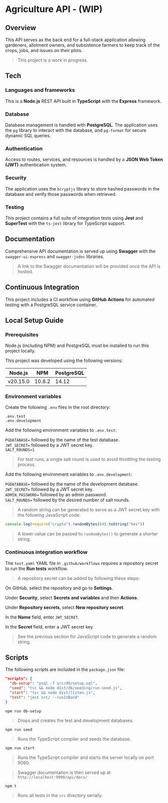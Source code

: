 # Agriculture API - (WIP)

## Overview

This API serves as the back end for a full-stack application allowing gardeners, allotment owners, and subsistence farmers to keep track of the crops, jobs, and issues on their plots.

> This project is a work in progress.

## Tech

### Languages and frameworks

This is a **Node.js** REST API built in **TypeScript** with the **Express** framework.

### Database

Database management is handled with **PostgreSQL**. The application uses the `pg` library to interact with the database, and `pg-format` for secure dynamic SQL queries. 

### Authentication

Access to routes, services, and resources is handled by a **JSON Web Token (JWT)** authentication system.

### Security

The application uses the `bcryptjs` library to store hashed passwords in the database and verify those passwords when retrieved.

### Testing

This project contains a full suite of integration tests using **Jest** and **SuperTest** with the `ts-jest` library for TypeScript support.

## Documentation

Comprehensive API documentation is served up using **Swagger** with the `swagger-ui-express` and `swagger-jsdoc` libraries.

> A link to the Swagger documentation will be provided once the API is hosted.

## Continuous Integration

This project includes a CI workflow using **GitHub Actions** for automated testing with a PostgreSQL service container.

## Local Setup Guide

### Prerequisites

Node.js (including NPM) and PostgreSQL must be installed to run this project locally.

This project was developed using the following versions:

| Node.js | NPM | PostgreSQL |
| --- | --- | --- |
| v20.15.0 | 10.8.2 | 14.12 |

### Environment variables

Create the following `.env` files in the root directory:

`.env.test`\
`.env.development`

Add the following environment variables to `.env.test`:

`PGDATABASE=` followed by the name of the test database.\
`JWT_SECRET=` followed by a JWT secret key.\
`SALT_ROUNDS=1`

> For test runs, a single salt round is used to avoid throttling the testing process.

Add the following environment variables to `.env.development`:

`PGDATABASE=` followed by the name of the development database.\
`JWT_SECRET=` followed by a JWT secret key.\
`ADMIN_PASSWORD=` followed by an admin password.\
`SALT_ROUNDS=` followed by the desired number of salt rounds.

> A random string can be generated to serve as a JWT secret key with the following JavaScript code:

```js
console.log(require("crypto").randomBytes(64).toString("hex"))
```

> A lower value can be passed to `randomBytes()` to generate a shorter string.

### Continuous integration workflow

The `test.yaml` YAML file in `.github/workflows` requires a repository secret to run the **Run tests** workflow.

> A repository secret can be added by following these steps:

On GitHub, select the repository and go to **Settings**.

Under **Security**, select **Secrets and variables** and then **Actions**.

Under **Repository secrets**, select **New repository secret**.

In the **Name** field, enter `JWT_SECRET`.

In the **Secret** field, enter a JWT secret key.
> See the previous section for JavaScript code to generate a random string.

## Scripts

The following scripts are included in the `package.json` file:

```json
"scripts": {
  "db-setup": "psql -f src/db/setup.sql",
  "seed": "tsc && node dist/db/seeding/run-seed.js",
  "start": "tsc && node dist/listen.js",
  "test": "jest src/ --runInBand"
}
```

`npm run db-setup`
> Drops and creates the test and development databases.

`npm run seed`
> Runs the TypeScript compiler and seeds the database.

`npm run start`
> Runs the TypeScript compiler and starts the server locally on port 9090. 

> Swagger documentation is then served up at `http://localhost:9090/api/docs/`

`npm t`
> Runs all tests in the `src` directory serially.
